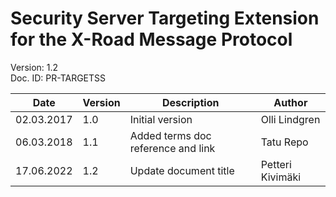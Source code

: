 # Security Server Targeting Extension for the X-Road Message Protocol

Version: 1.2  
Doc. ID: PR-TARGETSS

| Date       | Version | Description                         | Author             |
|------------|---------|-------------------------------------|--------------------|
| 02.03.2017 | 1.0     | Initial version                     | Olli Lindgren      |
| 06.03.2018 | 1.1     | Added terms doc reference and link  | Tatu Repo          |
| 17.06.2022 | 1.2     | Update document title               | Petteri Kivimäki   |